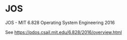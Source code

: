 # JOS
JOS - MIT 6.828 Operating System Engineering 2016

See https://pdos.csail.mit.edu/6.828/2016/overview.html
